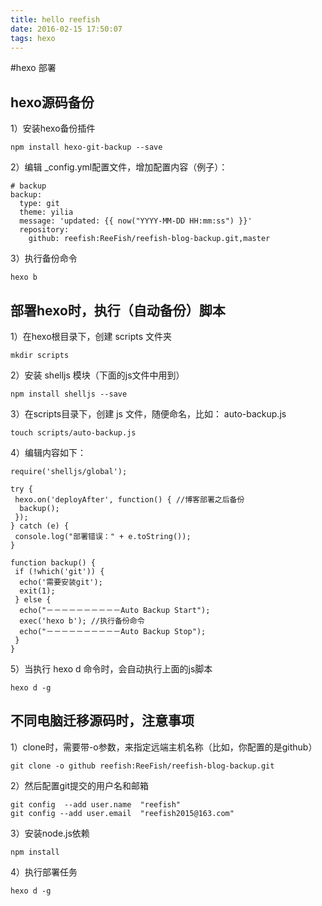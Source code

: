 ```yaml
---
title: hello reefish
date: 2016-02-15 17:50:07
tags: hexo
---
```


#hexo 部署

## hexo源码备份

1）安装hexo备份插件

```
npm install hexo-git-backup --save
```

2）编辑 _config.yml配置文件，增加配置内容（例子）：

```
# backup
backup:
  type: git
  theme: yilia
  message: 'updated: {{ now("YYYY-MM-DD HH:mm:ss") }}'
  repository:
    github: reefish:ReeFish/reefish-blog-backup.git,master
```

3）执行备份命令

```
hexo b
```

## 部署hexo时，执行（自动备份）脚本

1）在hexo根目录下，创建 scripts 文件夹

```
mkdir scripts
```

2）安装 shelljs 模块（下面的js文件中用到）

```
npm install shelljs --save
```

3）在scripts目录下，创建 js 文件，随便命名，比如： auto-backup.js

```
touch scripts/auto-backup.js
```

4）编辑内容如下：

```
require('shelljs/global');

try {
 hexo.on('deployAfter', function() { //博客部署之后备份
  backup();
 });
} catch (e) {
 console.log("部署错误：" + e.toString());
}

function backup() {
 if (!which('git')) {
  echo('需要安装git');
  exit(1);
 } else {
  echo("－－－－－－－－－－Auto Backup Start");
  exec('hexo b'); //执行备份命令
  echo("－－－－－－－－－－Auto Backup Stop");
 }
}
```

5）当执行 hexo d 命令时，会自动执行上面的js脚本

```
hexo d -g
```

## 不同电脑迁移源码时，注意事项

1）clone时，需要带-o参数，来指定远端主机名称（比如，你配置的是github）

```
git clone -o github reefish:ReeFish/reefish-blog-backup.git
```

2）然后配置git提交的用户名和邮箱

```
git config  --add user.name  "reefish"
git config --add user.email  "reefish2015@163.com"
```
3）安装node.js依赖

```
npm install
```

4）执行部署任务

```
hexo d -g
```
